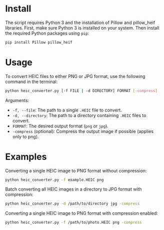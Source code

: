 # Install

The script requires Python 3 and the installation of Pillow and pillow_heif libraries. First, make sure Python 3 is installed on your system. Then install the required Python packages using `pip`:

```sh
pip install Pillow pillow_heif
```

# Usage

To convert HEIC files to either PNG or JPG format, use the following command in the terminal:

```sh
python heic_converter.py [-f FILE | -d DIRECTORY] FORMAT [-compress]
```

Arguments:
- `-f, --file`: The path to a single `.HEIC` file to convert.
- `-d, --directory`: The path to a directory containing `.HEIC` files to convert.
- `FORMAT`: The desired output format (`png` or `jpg`).
- `-compress` (optional): Compress the output image if possible (applies only to png).

# Examples

Converting a single HEIC image to PNG format without compression:

```sh
python heic_converter.py -f example.HEIC png
```

Batch converting all HEIC images in a directory to JPG format with compression:

```sh
python heic_converter.py -d /path/to/directory jpg -compress
```

Converting a single HEIC image to PNG format with compression enabled:

```sh
python heic_converter.py -f /path/to/photo.HEIC png -compress
```